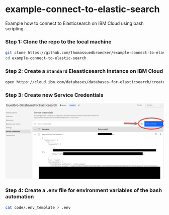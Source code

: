 # example-connect-to-elastic-search

Example how to connect to Elasticsearch on IBM Cloud using bash scripting.

### Step 1: Clone the repo to the local machine

```sh
git clone https://github.com/thomassuedbroecker/example-connect-to-elastic-search
cd example-connect-to-elastic-search
```
### Step 2: Create a `Standard` Eleasticsearch instance on IBM Cloud

```sh
open https://cloud.ibm.com/databases/databases-for-elasticsearch/create
```

### Step 3: Create new Service Credentials

![](./images/elasticsearch-01.png)

### Step 4: Create a .env file for environment variables of the bash automation

```sh
cat code/.env_template > .env
```




